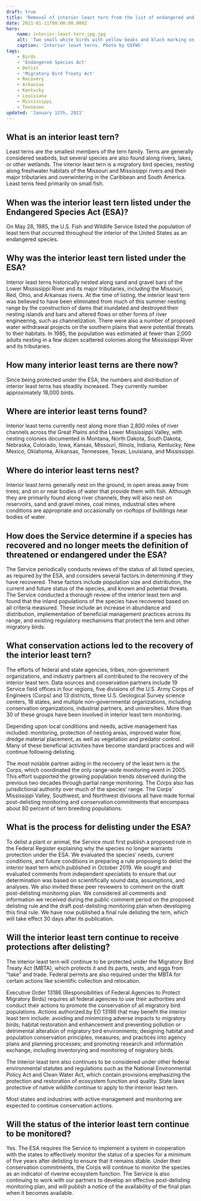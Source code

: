 ```yaml
---
draft: true
title: 'Removal of interior least tern from the list of endangered and threatened wildlife - Questions and answers'
date: 2021-01-11T00:00:00.000Z
hero:
    name: interior-least-tern.jpg.jpg
    alt: 'Two small white birds with yellow beaks and black marking on head on the beach'
    caption: 'Interior least terns. Photo by USFWS'
tags:
    - Birds
    - 'Endangered Species Act'
    - Delist
    - 'Migratory Bird Treaty Act'
    - Recovery
    - Arkansas
    - Kentucky
    - Louisiana
    - Mississippi
    - Tennesee
updated: 'January 12th, 2021'
---
```


## What is an interior least tern?

Least terns are the smallest members of the tern family. Terns are generally considered seabirds, but several species are also found along rivers, lakes, or other wetlands. The interior least tern is a migratory bird species, nesting along freshwater habitats of the Missouri and Mississippi rivers and their major tributaries and overwintering in the Caribbean and South America. Least terns feed primarily on small fish.

## When was the interior least tern listed under the Endangered Species Act (ESA)?

On May 28, 1985, the U.S. Fish and Wildlife Service listed the population of least tern that occurred throughout the interior of the United States as an endangered species.  

## Why was the interior least tern listed under the ESA?

Interior least terns historically nested along sand and gravel bars of the Lower Mississippi River and its major tributaries, including the Missouri, Red, Ohio, and Arkansas rivers. At the time of listing, the interior least tern was believed to have been eliminated from much of this summer nesting range by the construction of dams that inundated and destroyed their nesting islands and bars and altered flows or other forms of river engineering, such as channelization. There were also a number of proposed water withdrawal projects on the southern plains that were potential threats to their habitats. In 1985, the population was estimated at fewer than 2,000 adults nesting in a few dozen scattered colonies along the Mississippi River and its tributaries.

## How many interior least terns are there now?

Since being protected under the ESA, the numbers and distribution of interior least terns has steadily increased. They currently number approximately 18,000 birds.

## Where are interior least terns found?

Interior least terns currently nest along more than 2,800 miles of river channels across the Great Plains and the Lower Mississippi Valley, with nesting colonies documented in Montana, North Dakota, South Dakota, Nebraska, Colorado, Iowa, Kansas, Missouri, Illinois, Indiana, Kentucky, New Mexico, Oklahoma, Arkansas, Tennessee, Texas, Louisiana, and Mississippi.

## Where do interior least terns nest?

Interior least terns generally nest on the ground, in open areas away from trees, and on or near bodies of water that provide them with fish. Although they are primarily found along river channels, they will also nest on reservoirs, sand and gravel mines, coal mines, industrial sites where conditions are appropriate and occasionally on rooftops of buildings near bodies of water.

## How does the Service determine if a species has recovered and no longer meets the definition of threatened or endangered under the ESA?

The Service periodically conducts reviews of the status of all listed species, as required by the ESA, and considers several factors in determining if they have recovered. These factors include population size and distribution, the current and future status of the species, and known and potential threats. The Service conducted a thorough review of the interior least tern and found that the inland populations of the species have recovered based on all criteria measured. These include an increase in abundance and distribution, implementation of beneficial management practices across its range, and existing regulatory mechanisms that protect the tern and other migratory birds. 

## What conservation actions led to the recovery of the interior least tern?

The efforts of federal and state agencies, tribes, non-government organizations, and industry partners all contributed to the recovery of the interior least tern. Data sources and conservation partners include 19 Service field offices in four regions, five divisions of the U.S. Army Corps of Engineers (Corps) and 13 districts, three U.S. Geological Survey science centers, 18 states, and multiple non-governmental organizations, including conservation organizations, industrial partners, and universities. More than 30 of these groups have been involved in interior least tern monitoring.  

Depending upon local conditions and needs, active management has included: monitoring, protection of nesting areas, improved water flow, dredge material placement, as well as vegetation and predator control. Many of these beneficial activities have become standard practices and will continue following delisting.

The most notable partner aiding in the recovery of the least tern is the Corps, which coordinated the only range-wide monitoring event in 2005. This effort supported the growing population trends observed during the previous two decades through partial range monitoring. The Corps also has jurisdictional authority over much of the species’ range. The Corps’ Mississippi Valley, Southwest, and Northwest divisions all have made formal post-delisting monitoring and conservation commitments that encompass about 80 percent of tern breeding populations.

## What is the process for delisting under the ESA?

To delist a plant or animal, the Service must first publish a proposed rule in the Federal Register explaining why the species no longer warrants protection under the ESA. We evaluated the species’ needs, current conditions, and future conditions in preparing a rule proposing to delist the interior least tern which published in October 2019. We sought and evaluated comments from independent specialists to ensure that our determination was based on scientifically sound data, assumptions, and analyses. We also invited these peer reviewers to comment on the draft post-delisting monitoring plan. We considered all comments and information we received during the public comment period on the proposed delisting rule and the draft post-delisting monitoring plan when developing this final rule. We have now published a final rule delisting the tern, which will take effect 30 days after its publication.

## Will the interior least tern continue to receive protections after delisting?

The interior least tern will continue to be protected under the Migratory Bird Treaty Act (MBTA), which protects it and its parts, nests, and eggs from “take” and trade. Federal permits are also required under the MBTA for certain actions like scientific collection and relocation. 

Executive Order 13186 (Responsibilities of Federal Agencies to Protect Migratory Birds) requires all federal agencies to use their authorities and conduct their actions to promote the conservation of all migratory bird populations. Actions authorized by EO 13186 that may benefit the interior least tern include: avoiding and minimizing adverse impacts to migratory birds; habitat restoration and enhancement and preventing pollution or detrimental alteration of migratory bird environments; designing habitat and population conservation principles, measures, and practices into agency plans and planning processes; and promoting research and information exchange, including inventorying and monitoring of migratory birds.

The interior least tern also continues to be considered under other federal environmental statutes and regulations such as the National Environmental Policy Act and Clean Water Act, which contain provisions emphasizing the protection and restoration of ecosystem function and quality. State laws protective of native wildlife continue to apply to the interior least tern.

Most states and industries with active management and monitoring are expected to continue conservation actions.  

## Will the status of the interior least tern continue to be monitored?

Yes. The ESA requires the Service to implement a system in cooperation with the states to effectively monitor the status of a species for a minimum of five years after delisting to ensure that it remains stable. Under their conservation commitments, the Corps will continue to monitor the species as an indicator of riverine ecosystem function. The Service is also continuing to work with our partners to develop an effective post-delisting monitoring plan, and will publish a notice of the availability of the final plan when it becomes available.
